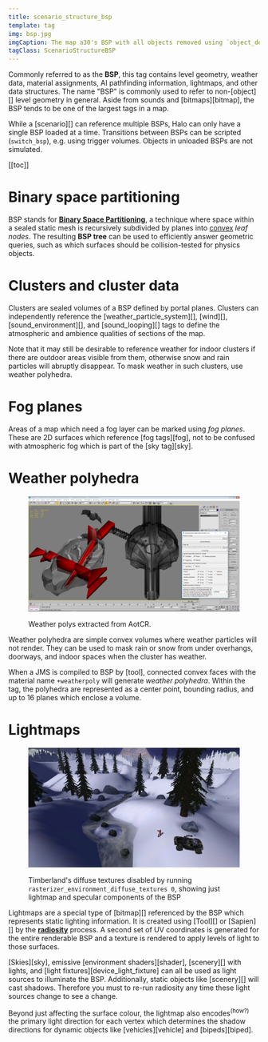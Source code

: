 ```yaml
---
title: scenario_structure_bsp
template: tag
img: bsp.jpg
imgCaption: The map a30's BSP with all objects removed using `object_destroy_all`
tagClass: ScenarioStructureBSP
---
```


Commonly referred to as the **BSP**, this tag contains level geometry, weather data, material assignments, AI pathfinding information, lightmaps, and other data structures. The name "BSP" is commonly used to refer to non-[object][] level geometry in general. Aside from sounds and [bitmaps][bitmap], the BSP tends to be one of the largest tags in a map.

While a [scenario][] can reference multiple BSPs, Halo can only have a single BSP loaded at a time. Transitions between BSPs can be scripted (`switch_bsp`), e.g. using trigger volumes. Objects in unloaded BSPs are not simulated.

[[toc]]

# Binary space partitioning
BSP stands for **[Binary Space Partitioning](bsp)**, a technique where space within a sealed static mesh is recursively subdivided by planes into [convex][] _leaf nodes_. The resulting **BSP tree** can be used to efficiently answer geometric queries, such as which surfaces should be collision-tested for physics objects.

# Clusters and cluster data
Clusters are sealed volumes of a BSP defined by portal planes. Clusters can independently reference the [weather_particle_system][], [wind][], [sound_environment][], and [sound_looping][] tags to define the atmospheric and ambience qualities of sections of the map.

Note that it may still be desirable to reference weather for indoor clusters if there are outdoor areas visible from them, otherwise snow and rain particles will abruptly disappear. To mask weather in such clusters, use weather polyhedra.

# Fog planes
Areas of a map which need a fog layer can be marked using _fog planes_. These are 2D surfaces which reference [fog tags][fog], not to be confused with atmospheric fog which is part of the [sky tag][sky].

# Weather polyhedra

<figure>
  <a href="weather-polys-aotcr.png">
    <img src="weather-polys-aotcr.png" alt="Weather polys from AotCR"/>
  </a>
  <figcaption>
    <p>Weather polys extracted from AotCR.</p>
  </figcaption>
</figure>

Weather polyhedra are simple convex volumes where weather particles will not render. They can be used to mask rain or snow from under overhangs, doorways, and indoor spaces when the cluster has weather.

When a JMS is compiled to BSP by [tool], connected convex faces with the material name `+weatherpoly` will generate _weather polyhedra_. Within the tag, the polyhedra are represented as a center point, bounding radius, and up to 16 planes which enclose a volume.

# Lightmaps

<figure>
  <a href="lightmaps_example.jpg">
    <img src="lightmaps_example.jpg" alt="Timberland with just lightmaps rendered"/>
  </a>
  <figcaption>
    <p>Timberland's diffuse textures disabled by running <code>rasterizer_environment_diffuse_textures 0</code>,
    showing just lightmap and specular components of the BSP</p>
  </figcaption>
</figure>

Lightmaps are a special type of [bitmap][] referenced by the BSP which represents static lighting information. It is created using [Tool][] or [Sapien][] by the **[radiosity][]** process. A second set of UV coordinates is generated for the entire renderable BSP and a texture is rendered to apply levels of light to those surfaces.

[Skies][sky], emissive [environment shaders][shader], [scenery][] with lights, and [light fixtures][device_light_fixture] can all be used as light sources to illuminate the BSP. Additionally, static objects like [scenery][] will cast shadows. Therefore you must to re-run radiosity any time these light sources change to see a change.

Beyond just affecting the surface colour, the lightmap also encodes<sup>(how?)</sup> the primary light direction for each vertex which determines the shadow directions for dynamic objects like [vehicles][vehicle] and [bipeds][biped].

[bsp]: https://en.wikipedia.org/wiki/Binary_space_partitioning
[convex]: https://en.wikipedia.org/wiki/Convex_set
[radiosity]: https://en.wikipedia.org/wiki/Radiosity_(computer_graphics)

